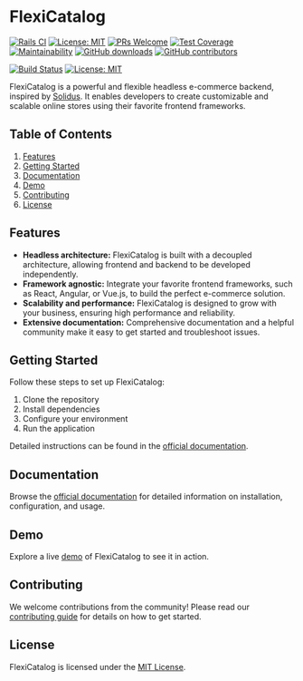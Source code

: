 # FlexiCatalog
[![Rails CI](https://github.com/nagstler/flexi-catalog/actions/workflows/rails.yml/badge.svg?branch=main)](https://github.com/nagstler/flexi-catalog/actions/workflows/rails.yml) [![License: MIT](https://img.shields.io/badge/License-MIT-green.svg)](https://opensource.org/licenses/MIT) [![PRs Welcome](https://img.shields.io/badge/PRs-welcome-brightgreen.svg)](http://makeapullrequest.com)
 [![Test Coverage](https://api.codeclimate.com/v1/badges/3f044275b1ae2da5f57d/test_coverage)](https://codeclimate.com/github/nagstler/flexi-catalog/test_coverage) [![Maintainability](https://api.codeclimate.com/v1/badges/3f044275b1ae2da5f57d/maintainability)](https://codeclimate.com/github/nagstler/flexi-catalog/maintainability) [![GitHub downloads](https://img.shields.io/github/downloads/nagstler/flexi-catalog/total)](https://github.com/nagstler/flexi-catalog/releases) [![GitHub contributors](https://img.shields.io/github/contributors/nagstler/flexi-catalog)](https://github.com/nagstler/flexi-catalog/graphs/contributors)





[![Build Status](https://img.shields.io/badge/build-passing-brightgreen.svg)](https://github.com/yourusername/FlexiCatalog)
[![License: MIT](https://img.shields.io/badge/License-MIT-blue.svg)](https://opensource.org/licenses/MIT)

FlexiCatalog is a powerful and flexible headless e-commerce backend, inspired by [Solidus](https://solidus.io/). It enables developers to create customizable and scalable online stores using their favorite frontend frameworks.

## Table of Contents

1. [Features](#features)
2. [Getting Started](#getting-started)
3. [Documentation](#documentation)
4. [Demo](#demo)
5. [Contributing](#contributing)
6. [License](#license)

## Features

- **Headless architecture:** FlexiCatalog is built with a decoupled architecture, allowing frontend and backend to be developed independently.
- **Framework agnostic:** Integrate your favorite frontend frameworks, such as React, Angular, or Vue.js, to build the perfect e-commerce solution.
- **Scalability and performance:** FlexiCatalog is designed to grow with your business, ensuring high performance and reliability.
- **Extensive documentation:** Comprehensive documentation and a helpful community make it easy to get started and troubleshoot issues.

## Getting Started

Follow these steps to set up FlexiCatalog:

1. Clone the repository
2. Install dependencies
3. Configure your environment
4. Run the application

Detailed instructions can be found in the [official documentation](https://github.com/yourusername/FlexiCatalog/wiki/Getting-Started).

## Documentation

Browse the [official documentation](https://github.com/yourusername/FlexiCatalog/wiki) for detailed information on installation, configuration, and usage.

## Demo

Explore a live [demo](https://flexicatalog-demo.com) of FlexiCatalog to see it in action.

## Contributing

We welcome contributions from the community! Please read our [contributing guide](https://github.com/yourusername/FlexiCatalog/blob/main/CONTRIBUTING.md) for details on how to get started.

## License

FlexiCatalog is licensed under the [MIT License](https://github.com/yourusername/FlexiCatalog/blob/main/LICENSE).

